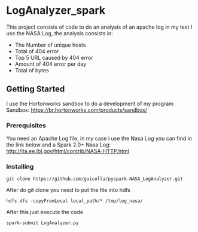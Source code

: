 # LogAnalyzer_spark
This project consists of code to do an analysis of an apache log in my test I use the NASA Log, the analysis consists in:
* The Number of unique hosts
* Total of 404 error
* Top 5 URL caused by 404 error
* Amount of 404 error per day
* Total of bytes

## Getting Started
I use the Hortonworks sandbox to do a development of my program
Sandbox: https://br.hortonworks.com/products/sandbox/

### Prerequisites
You  need an Apache Log file, in my case i use the Nasa Log you can find in the link below and a Spark 2.0+
Nasa Log: http://ita.ee.lbl.gov/html/contrib/NASA-HTTP.html

### Installing
```
git clone https://github.com/guicolla/pyspark-NASA_LogAnalyzer.git
```
After do git clone you need to put the file into hdfs
```
hdfs dfs -copyFromLocal local_path/* /tmp/log_nasa/
```
After this just execute the code
```
spark-submit LogAnalyzer.py
```
